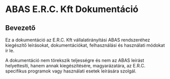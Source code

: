 # ABAS E.R.C. Kft Dokumentáció

## Bevezető

Ez a dokumentáció az E.R.C. Kft vállalatirányítási ABAS rendszeréhez kiegészítő leírásokat, dokumentációkat, felhasználási és használati módokat ír le.

A dokumentáció nem törekszik teljességre és nem az ABAS leírást helyettesíti, hanem annak kiegészítésére, magyarázatára, az E.R.C. specifikus programok vagy használati esetek leírására szolgál.

